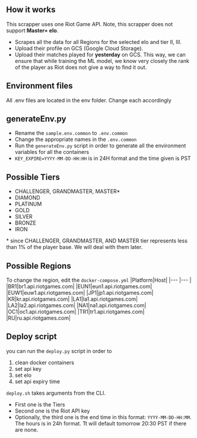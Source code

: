 ## How it works
This scrapper uses one Riot Game API. Note, this scrapper does not support **Master+ elo**. 

* Scrapes all the data for all Regions for the selected elo and tier II, III. 
* Upload their profile on GCS (Google Cloud Storage).
* Upload their matches played for **yesterday** on GCS. This way, we can ensure that while training the ML model, 
we know very closely the rank of the player as Riot does not give a way to find it out. 

## Environment files
All .env files are located in the env folder. Change each accordingly

## generateEnv.py
* Rename the `sample.env.common` to `.env.common`
* Change the appropriate names in the `.env.common`
* Run the `generateEnv.py` script in order to generate all the environment variables for all the containers
* `KEY_EXPIRE=YYYY-MM-DD-HH:HH` is in 24H format and the time given is PST

## Possible Tiers
* CHALLENGER, GRANDMASTER, MASTER*
* DIAMOND
* PLATINUM 
* GOLD
* SILVER
* BRONZE
* IRON

\* since CHALLENGER, GRANDMASTER, AND MASTER tier represents less than 1% of the player base.
We will deal with them later. 

## Possible Regions
To change the region, edit the `docker-compose.yml`
|Platform|Host|
|--- |--- |
|BR1|br1.api.riotgames.com|
|EUN1|eun1.api.riotgames.com|
|EUW1|euw1.api.riotgames.com|
|JP1|jp1.api.riotgames.com|
|KR|kr.api.riotgames.com|
|LA1|la1.api.riotgames.com|
|LA2|la2.api.riotgames.com|
|NA1|na1.api.riotgames.com|
|OC1|oc1.api.riotgames.com|
|TR1|tr1.api.riotgames.com|
|RU|ru.api.riotgames.com|

## Deploy script
you can run the `deploy.py` script in order to 
1. clean docker containers
1. set api key
1. set elo
1. set api expiry time

`deploy.sh` takes arguments from the CLI.
* First one is the Tiers
* Second one is the Riot API key
* Optionally, the third one is the end time in this format: `YYYY-MM-DD-HH:MM`. The hours is in 24h format.
Tt will default tomorrow 20:30 PST if there are none.
